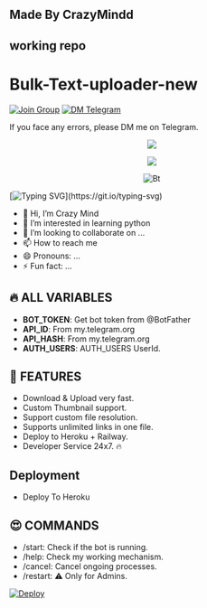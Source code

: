## Made By CrazyMindd
## working repo
# Bulk-Text-uploader-new
[![Join Group](https://img.shields.io/badge/Join-Group-2CA5E0?logo=telegram)](https://t.me/crazy_mind_official_group)
[![DM Telegram](https://img.shields.io/badge/DM-Telegram-2CA5E0?logo=telegram)](https://t.me/Crazy_Mind_Official)

If you face any errors, please DM me on Telegram.
<p align="center">
  <a href="https://github.com/CrazyMindd/readme-typing-svg">
    <img src="https://readme-typing-svg.demolab.com/?lines=CRAZY%20MIND&font=Fira%20SemiBold&center=true&width=480&height=45&color=ff0000&vCenter=true&pause=1000&size=40" /></a>
</p>
<p align="center">
  <a href="https://github.com/CrazyMindd/readme-typing-svg">
    <img src="https://readme-typing-svg.demolab.com/?lines=App%20and%20BOT%20developer;2%2B%20years%20of%20coding%20experience;Always%20learning%20new%20things&font=Fira%20Code&center=true&width=500&height=45&color=f75c7e&vCenter=true&pause=1000&size=22" /></a>
</p>


<p align="center"><img src="https://github.com/CrazyMindd/CrazyMindd/assets/158000808/9264e6d9-77f5-46f1-bbf9-ff3db03de91b.gif" alt="Bt">

 [![Typing SVG](https://readme-typing-svg.herokuapp.com?color=%23F70B10&size=27&lines=This+is+CrazyMindd;+This+is+official+;github+account+Bro;)](https://git.io/typing-svg)

 
- 👋 Hi, I’m Crazy Mind
- 👀 I’m interested in learning python
- 💞️ I’m looking to collaborate on ...
- 📫 How to reach me 
- 😄 Pronouns: ...
- ⚡ Fun fact: ...

<!---
CrazyMindd/CrazyMindd is a ✨ special ✨ repository because its `README.md` (this file) appears on your GitHub profile.
You can click the Preview link to take a look at your changes.
--->


## 🔥 ALL VARIABLES
- **BOT_TOKEN**: Get bot token from @BotFather
- **API_ID**: From my.telegram.org
- **API_HASH**: From my.telegram.org
- **AUTH_USERS**: AUTH_USERS UserId.

## 🥰 FEATURES
- Download & Upload very fast.
- Custom Thumbnail support.
- Support custom file resolution.
- Supports unlimited links in one file.
- Deploy to Heroku + Railway.
- Developer Service 24x7. 🔥

## Deployment
- Deploy To Heroku

## 😍 COMMANDS
- /start: Check if the bot is running.
- /help: Check my working mechanism.
- /cancel: Cancel ongoing processes.
- /restart: ⚠️ Only for Admins.

[![Deploy](https://www.herokucdn.com/deploy/button.svg)](https://heroku.com/deploy?template=https://github.com/CrazyMindd/CrazyMindd-Bulk-Text-uploader-new)
